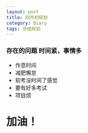 ```yaml
---
layout: post
title: 四月初规划
category: Diary
tags: 总结规划
---
```


### 存在的问题 时间紧，事情多

- 作息时间
- 减肥懈怠
- 软考没时间了感觉
- 要有好多考试
- 项目烦

# 加油！
